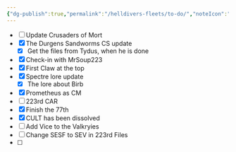 ```yaml
---
{"dg-publish":true,"permalink":"/helldivers-fleets/to-do/","noteIcon":"","created":"2024-03-26T21:55:15.384+01:00","updated":"2024-04-01T23:29:18.977+02:00"}
---
```


- [ ] Update Crusaders of Mort
- [x] The Durgens Sandworms CS update
	- [x] Get the files from Tydus, when he is done
- [x] Check-in with MrSoup223
- [x] First Claw at the top
- [x] Spectre lore update 
	- [x] The lore about Birb
- [x] Prometheus as CM
- [ ] 223rd CAR
- [x] Finish the 77th
- [x] CULT has been dissolved
- [ ] Add Vice to the Valkryies
- [ ] Change SESF to SEV in 223rd Files
- [ ] 